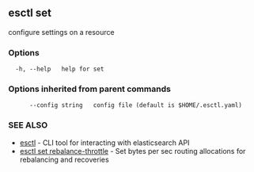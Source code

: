 ## esctl set

configure settings on a resource

### Options

```
  -h, --help   help for set
```

### Options inherited from parent commands

```
      --config string   config file (default is $HOME/.esctl.yaml)
```

### SEE ALSO

* [esctl](esctl.md)	 - CLI tool for interacting with elasticsearch API
* [esctl set rebalance-throttle](esctl_set_rebalance-throttle.md)	 - Set bytes per sec routing allocations for rebalancing and recoveries

